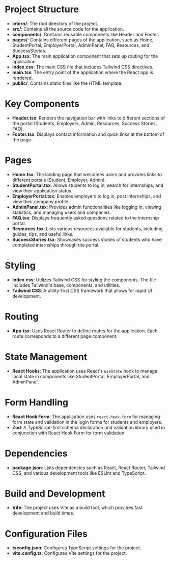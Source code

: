 # Project Structure

- **intern/**: The root directory of the project.  
- **src/**: Contains all the source code for the application.  
- **components/**: Contains reusable components like Header and Footer.  
- **pages/**: Contains different pages of the application, such as Home, StudentPortal, EmployerPortal, AdminPanel, FAQ, Resources, and SuccessStories.  
- **App.tsx**: The main application component that sets up routing for the application.  
- **index.css**: The main CSS file that includes Tailwind CSS directives.  
- **main.tsx**: The entry point of the application where the React app is rendered.  
- **public/**: Contains static files like the HTML template.  

# Key Components

- **Header.tsx**: Renders the navigation bar with links to different sections of the portal (Students, Employers, Admin, Resources, Success Stories, FAQ).  
- **Footer.tsx**: Displays contact information and quick links at the bottom of the page.  

# Pages

- **Home.tsx**: The landing page that welcomes users and provides links to different portals (Student, Employer, Admin).  
- **StudentPortal.tsx**: Allows students to log in, search for internships, and view their application status.  
- **EmployerPortal.tsx**: Enables employers to log in, post internships, and view their company profile.  
- **AdminPanel.tsx**: Provides admin functionalities like logging in, viewing statistics, and managing users and companies.  
- **FAQ.tsx**: Displays frequently asked questions related to the internship portal.  
- **Resources.tsx**: Lists various resources available for students, including guides, tips, and useful links.  
- **SuccessStories.tsx**: Showcases success stories of students who have completed internships through the portal.  

# Styling

- **index.css**: Utilizes Tailwind CSS for styling the components. The file includes Tailwind's base, components, and utilities.  
- **Tailwind CSS**: A utility-first CSS framework that allows for rapid UI development.  

# Routing

- **App.tsx**: Uses React Router to define routes for the application. Each route corresponds to a different page component.  

# State Management

- **React Hooks**: The application uses React's `useState` hook to manage local state in components like StudentPortal, EmployerPortal, and AdminPanel.  

# Form Handling

- **React Hook Form**: The application uses `react-hook-form` for managing form state and validation in the login forms for students and employers.  
- **Zod**: A TypeScript-first schema declaration and validation library used in conjunction with React Hook Form for form validation.  

# Dependencies

- **package.json**: Lists dependencies such as React, React Router, Tailwind CSS, and various development tools like ESLint and TypeScript.  

# Build and Development

- **Vite**: The project uses Vite as a build tool, which provides fast development and build times.  

# Configuration Files

- **tsconfig.json**: Configures TypeScript settings for the project.  
- **vite.config.ts**: Configures Vite settings for the project.  
